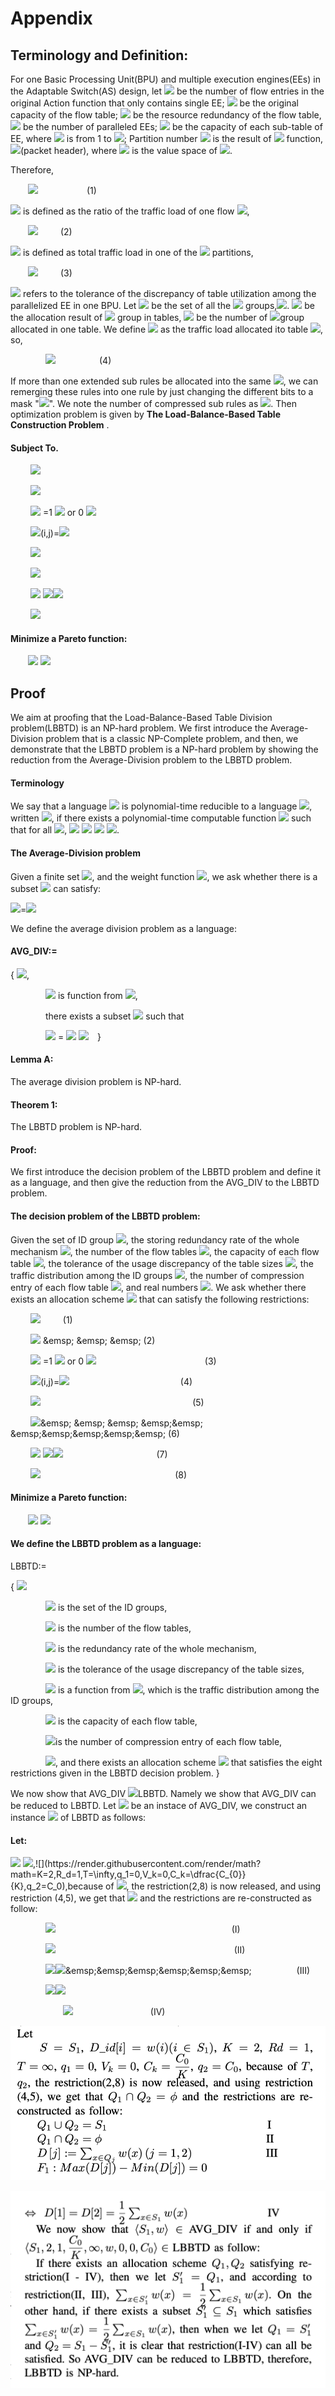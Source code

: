 # Appendix

## Terminology and Definition:



For one Basic Processing Unit(BPU) and multiple execution engines(EEs) in the Adaptable Switch(AS) design, let ![](https://render.githubusercontent.com/render/math?math=N_0) be the number of flow entries in the original Action function that only contains single EE; ![](https://render.githubusercontent.com/render/math?math=C_0) be the original capacity of the flow table; ![](https://render.githubusercontent.com/render/math?math=R_d) be the resource redundancy of the flow table, ![](https://render.githubusercontent.com/render/math?math=K) be the number of paralleled EEs; ![](https://render.githubusercontent.com/render/math?math=C_k) be the capacity of each sub-table of EE, where ![](https://render.githubusercontent.com/render/math?math=k) is from 1 to ![](https://render.githubusercontent.com/render/math?math=K); Partition number ![](https://render.githubusercontent.com/render/math?math=ID) is the result of  ![](https://render.githubusercontent.com/render/math?math=HASH()) function, ![](https://render.githubusercontent.com/render/math?math=J=HASH)(packet header), where ![](https://render.githubusercontent.com/render/math?math=j) is the value space of ![](https://render.githubusercontent.com/render/math?math=ID).

<!---
-->
Therefore, 

&emsp;&emsp;![](https://render.githubusercontent.com/render/math?math=N\leq\sum^{K}_{k=1}C_k\leq{C_0}\cdot{R_d} ) &emsp;&emsp;&emsp;&emsp;&emsp; (1)

![](https://render.githubusercontent.com/render/math?math=D\_flow[i]) is defined as the ratio of the traffic load of one flow ![](https://render.githubusercontent.com/render/math?math=i),

&emsp;&emsp;![](https://render.githubusercontent.com/render/math?math=\sum^{N}_{i=1}D\_flow[i]=1,i\in{[1,N]} ) &emsp;&emsp; (2)

![](https://render.githubusercontent.com/render/math?math=D\_id[j]) is defined as total traffic load in one of the ![](https://render.githubusercontent.com/render/math?math=ID) partitions,

&emsp;&emsp;![](https://render.githubusercontent.com/render/math?math=D\_id[j]=\sum^{}_{flow[i]\in{j}}D\_flow[i] ) &emsp;&emsp; (3)

![](https://render.githubusercontent.com/render/math?math=T) refers to the tolerance of the discrepancy of table utilization among the parallelized EE in one BPU. Let ![](https://render.githubusercontent.com/render/math?math=S) be the set of all the ![](https://render.githubusercontent.com/render/math?math=ID) groups,![](https://render.githubusercontent.com/render/math?math=S=\{1,2,...,2^P\}). ![](https://render.githubusercontent.com/render/math?math=Q_k) be the allocation result of ![](https://render.githubusercontent.com/render/math?math=ID) group in tables, ![](https://render.githubusercontent.com/render/math?math=Q_k\subseteq{S},\cup{Q_k}=S,|Q_k|) be the number of ![](https://render.githubusercontent.com/render/math?math=ID)group allocated in one table. We define ![](https://render.githubusercontent.com/render/math?math=D[k]) as the traffic load allocated ito table ![](https://render.githubusercontent.com/render/math?math=k), so, 

&emsp;&emsp;&emsp;&emsp;![](https://render.githubusercontent.com/render/math?math=D[k]=\sum^{}_{j\in{Q_k}}D\_id[j])&emsp;&emsp;&emsp;&emsp;&emsp;(4)

If more than one extended sub rules be allocated into the same ![](https://render.githubusercontent.com/render/math?math=Q_k), we can remerging these rules into one rule by just changing the different bits to a mask "![](https://render.githubusercontent.com/render/math?math=\ast)". We note the number of compressed sub rules as ![](https://render.githubusercontent.com/render/math?math=V_k). Then optimization problem is given by **The Load-Balance-Based Table Construction Problem** .

#### Subject To.

&emsp;&emsp; ![](https://render.githubusercontent.com/render/math?math=Q_k\subseteq{S},k\in[1,k],\cup{Q_k}=S,N\leq\sum^{K}_{k=1}C_k\leq{C_0}\cdot{R_d})
 
&emsp;&emsp; ![](https://render.githubusercontent.com/render/math?math=||\dfrac{Q_i}{C_{ki}}|-|\dfrac{Q_j}{C_{kj}}||\cdot{100percent\leq{T}}(i,j,ki,kj\in[1,k]))
 
&emsp;&emsp; ![](https://render.githubusercontent.com/render/math?math=BOOL(i,j)) =1 ![](https://render.githubusercontent.com/render/math?math=j\in{Q_i}) or 0 ![](https://render.githubusercontent.com/render/math?math=j\notin{Q_i})
  
&emsp;&emsp; ![](https://render.githubusercontent.com/render/math?math=G\left[j\right]=\sum^{k}_{i=1}BOOL)(i,j)=![](https://render.githubusercontent.com/render/math?math=1(j\in{S}))
   
&emsp;&emsp; ![](https://render.githubusercontent.com/render/math?math=\sum_{j\in{S}}G\left[i\right]=2^{P}(j\in{S}))
   
&emsp;&emsp; ![](https://render.githubusercontent.com/render/math?math=D[k]=\sum_{j\in{Q_k}}D_{-}id[i](k=1,\ldots,K))
   
&emsp;&emsp; ![](https://render.githubusercontent.com/render/math?math=F_1k]=MAX(D[k])) ![](https://render.githubusercontent.com/render/math?math=-MlN(D[k]))![](https://render.githubusercontent.com/render/math?math=\leq{q_1})

&emsp;&emsp; ![](https://render.githubusercontent.com/render/math?math=F_2[k]=C_0-\sum^{K}_{k=1}V_k\leq{q_2})

#### Minimize a Pareto function:

&emsp;&emsp;![](https://render.githubusercontent.com/render/math?math=F[k]=(F_1[k],F_2[k])) ![](https://render.githubusercontent.com/render/math?math=k\in[1,K])
   


## Proof
We aim at proofing that the Load-Balance-Based Table Division problem(LBBTD) is an NP-hard problem. We first introduce the Average-Division problem that is a classic NP-Complete problem, and then, we demonstrate that the LBBTD problem is a NP-hard problem by showing the reduction from the Average-Division problem to the LBBTD problem.

####  Terminology 



We say that a language ![](https://render.githubusercontent.com/render/math?math=L_1) is polynomial-time reducible to a language ![](https://render.githubusercontent.com/render/math?math=L_2), written ![](https://render.githubusercontent.com/render/math?math=L_1\leq_p{L_2}), if there exists a polynomial-time computable function ![](https://render.githubusercontent.com/render/math?math=f:\{0,1\}^*\rightarrow\{0,1\}^*) such that for all ![](https://render.githubusercontent.com/render/math?math=x\in\left\{0,1\right\}^{\ast}), ![](https://render.githubusercontent.com/render/math?math=x\in{L}_{1}) ![](https://render.githubusercontent.com/render/math?math=\Leftrightarrow{f})  ![](https://render.githubusercontent.com/render/math?math=(x)) ![](https://render.githubusercontent.com/render/math?math=\in{L}_{2}).

#### The Average-Division problem

Given a finite set ![](https://render.githubusercontent.com/render/math?math=S={1,2,\ldots,n}), and the weight function ![](https://render.githubusercontent.com/render/math?math=w:S\rightarrow\mathbb{Z}), we ask whether there is a subset ![](https://render.githubusercontent.com/render/math?math=S'\subseteq{S}) can satisfy:

![](https://render.githubusercontent.com/render/math?math=\sum_{X\in{S'}}w(x))=![](https://render.githubusercontent.com/render/math?math=\dfrac{1}{2}\sum_{X\in{S}}w(x))

We define the average division problem as a language:

#### AVG_DIV:=

{ ![](https://render.githubusercontent.com/render/math?math=\langle{S,w}\rangle:S\subset\mathbb{N}),

&emsp;&emsp;&emsp;&emsp;![](https://render.githubusercontent.com/render/math?math=w) is function from ![](https://render.githubusercontent.com/render/math?math=\mathbb{N}\rightarrow\mathbb{Z}),

&emsp;&emsp;&emsp;&emsp;there exists a subset ![](https://render.githubusercontent.com/render/math?math=S'\subseteq{S}) such that 


&emsp;&emsp;&emsp;&emsp;![](https://render.githubusercontent.com/render/math?math=\sum_{X\in{S'}}w(x)) = ![](https://render.githubusercontent.com/render/math?math=\dfrac{1}{2}\sum_{X\in{S}}) ![](https://render.githubusercontent.com/render/math?math=w(x))&emsp;}

#### Lemma A:

The average division problem is NP-hard.

#### Theorem 1:

The LBBTD problem is NP-hard.

#### Proof:

We first introduce the decision problem of the LBBTD problem and define it as a language, and then give the reduction from the AVG_DIV to the LBBTD problem.

#### The decision problem of the LBBTD problem:


Given the set of ID group ![](https://render.githubusercontent.com/render/math?math=S=\{1,2,\ldots,n\}), the storing redundancy rate of the whole mechanism ![](https://render.githubusercontent.com/render/math?math=R_d), the number of the flow tables ![](https://render.githubusercontent.com/render/math?math=K), the capacity of each flow table ![](https://render.githubusercontent.com/render/math?math=C_k), the tolerance of the usage discrepancy of the table sizes ![](https://render.githubusercontent.com/render/math?math=T), the traffic distribution among the ID groups ![](https://render.githubusercontent.com/render/math?math=D\_id[j],j\in{S}), the number of compression entry of each flow table ![](https://render.githubusercontent.com/render/math?math=V_k), and real numbers ![](https://render.githubusercontent.com/render/math?math=q_1,q_2). We ask whether there exists an allocation scheme ![](https://render.githubusercontent.com/render/math?math=\{Q_i\}^{K}_{i=1})  that can satisfy the following restrictions:

&emsp;&emsp; ![](https://render.githubusercontent.com/render/math?math=Q_k\subseteq{S},k\in[1,k],\cup{Q_k}=S,N\leq\sum^{K}_{k=1}C_k\leq{C_0}\cdot{R_d}) &emsp;&emsp; (1)
 
&emsp;&emsp; ![](https://render.githubusercontent.com/render/math?math=||\dfrac{Q_i}{C_{ki}}|-|\dfrac{Q_j}{C_{kj}}||\cdot{100percent\leq{T}}(i,j,ki,kj\in[1,k])) &emsp; &emsp; &emsp; (2)
 
&emsp;&emsp; ![](https://render.githubusercontent.com/render/math?math=BOOL(i,j)) =1 ![](https://render.githubusercontent.com/render/math?math=j\in{Q_i}) or 0 ![](https://render.githubusercontent.com/render/math?math=j\notin{Q_i}) &emsp; &emsp; &emsp; &emsp;&emsp;&emsp;&emsp;&emsp;&emsp;&emsp;&emsp; (3)
  
&emsp;&emsp; ![](https://render.githubusercontent.com/render/math?math=G\left[j\right]=\sum^{k}_{i=1}BOOL)(i,j)=![](https://render.githubusercontent.com/render/math?math=1(j\in{S})) &emsp; &emsp; &emsp; &emsp;&emsp; &emsp;&emsp;&emsp;&emsp;&emsp;&emsp; (4)
   
&emsp;&emsp; ![](https://render.githubusercontent.com/render/math?math=\sum_{j\in{S}}G\left[i\right]=2^{P}(j\in{S})) &emsp; &emsp; &emsp; &emsp; &emsp; &emsp; &emsp;&emsp; &emsp; &emsp; &emsp;&emsp; &emsp;&emsp; (5)
   
&emsp;&emsp; ![](https://render.githubusercontent.com/render/math?math=D[k]=\sum_{j\in{Q_k}}D_{-}id[i](k=1,\ldots,K))&emsp; &emsp; &emsp; &emsp;&emsp; &emsp;&emsp;&emsp;&emsp;&emsp; (6)
   
&emsp;&emsp; ![](https://render.githubusercontent.com/render/math?math=F_1k]=MAX(D[k])) ![](https://render.githubusercontent.com/render/math?math=-MlN(D[k]))![](https://render.githubusercontent.com/render/math?math=\leq{q_1})&emsp; &emsp; &emsp; &emsp;&emsp; &emsp; &emsp;&emsp;&emsp; (7)

&emsp;&emsp; ![](https://render.githubusercontent.com/render/math?math=F_2[k]=C_0-\sum^{K}_{k=1}V_k\leq{q_2})  &emsp; &emsp; &emsp; &emsp; &emsp;&emsp; &emsp; &emsp; &emsp; &emsp; &emsp; &emsp; (8)

#### Minimize a Pareto function:

&emsp;&emsp;![](https://render.githubusercontent.com/render/math?math=F[k]=(F_1[k],F_2[k])) ![](https://render.githubusercontent.com/render/math?math=k\in[1,K])

#### We define the LBBTD problem as a language:

LBBTD:=

{ ![](https://render.githubusercontent.com/render/math?math=\langle{S,K,R_d,C_k,T,D\_id,V_k,q_1,q_2}\rangle:)

&emsp;&emsp;&emsp;&emsp;![](https://render.githubusercontent.com/render/math?math=S=\{1,2,\ldots,n\}) is the set of the ID groups,

&emsp;&emsp;&emsp;&emsp;![](https://render.githubusercontent.com/render/math?math=K\in\mathbb{N}) is the number of the flow tables,

&emsp;&emsp;&emsp;&emsp;![](https://render.githubusercontent.com/render/math?math=R_d) is the redundancy rate of the whole mechanism, 

&emsp;&emsp;&emsp;&emsp;![](https://render.githubusercontent.com/render/math?math=T) is the tolerance of the usage discrepancy of the table sizes,

&emsp;&emsp;&emsp;&emsp;![](https://render.githubusercontent.com/render/math?math=$D\_id) is a function from ![](https://render.githubusercontent.com/render/math?math=S\rightarrow\mathbb{R}), which is the traffic distribution among the ID groups,

&emsp;&emsp;&emsp;&emsp;![](https://render.githubusercontent.com/render/math?math=C_k) is the capacity of each flow table,

&emsp;&emsp;&emsp;&emsp;![](https://render.githubusercontent.com/render/math?math=V_k)is the number of compression entry of each flow table,

&emsp;&emsp;&emsp;&emsp;![](https://render.githubusercontent.com/render/math?math=q_1,q_2\in\mathbb{R}), and there exists an allocation scheme  ![](https://render.githubusercontent.com/render/math?math=\{Q_i\}^{K}_{i=1})  that satisfies the eight restrictions given in the LBBTD decision problem. }

We now show that AVG_DIV ![](https://render.githubusercontent.com/render/math?math=\leq_p)LBBTD. Namely we show that AVG\_DIV can be reduced to LBBTD. Let ![](https://render.githubusercontent.com/render/math?math=\langle{S_1,w}\rangle)  be an instace of AVG_DIV, we construct an instance ![](https://render.githubusercontent.com/render/math?math=\langle{S,K,R_d,C_k,T,D\_id,V_k,q_1,q_2}\rangle) of LBBTD as follows:

#### Let:

![](https://render.githubusercontent.com/render/math?math=S=S_1,D\_id[i]=w(i)) ![](https://render.githubusercontent.com/render/math?math=(i\in{S_1})),![](https://render.githubusercontent.com/render/math?math=K=2,R_d=1,T=\infty,q_1=0,V_k=0,C_k=\dfrac{C_{0}}{K},q_2=C_0),because of ![](https://render.githubusercontent.com/render/math?math=T,q_2), the restriction(2,8) is now released, and using restriction (4,5), we get that ![](https://render.githubusercontent.com/render/math?math=Q_1\cap{Q_2}=\phi) and the restrictions are re-constructed as follow:

&emsp;&emsp;&emsp;&emsp;![](https://render.githubusercontent.com/render/math?math=Q_1\cup{Q_2}=S_1)&emsp; &emsp; &emsp; &emsp;&emsp;&emsp;&emsp;&emsp;&emsp;&emsp;&emsp;&emsp;&emsp;&emsp;&emsp;&emsp;&emsp;&emsp;&emsp; (I)

&emsp;&emsp;&emsp;&emsp;![](https://render.githubusercontent.com/render/math?math=Q_1\cap{Q_2}=\phi)&emsp; &emsp; &emsp; &emsp;&emsp;&emsp;&emsp;&emsp;&emsp;&emsp;&emsp;&emsp;&emsp;&emsp;&emsp;&emsp;&emsp;&emsp; &emsp; (II)

&emsp;&emsp;&emsp;&emsp;![](https://render.githubusercontent.com/render/math?math=D[j]:=\sum_{x\in{Q_j}}w(x))![](https://render.githubusercontent.com/render/math?math=(j=1,2))&emsp;&emsp;&emsp;&emsp;&emsp;&emsp;&emsp; &emsp; &emsp; &emsp;  (III)

&emsp;&emsp;&emsp;&emsp;![](https://render.githubusercontent.com/render/math?math=F_1:Max(D[j]))![](https://render.githubusercontent.com/render/math?math=-Min(D[j])=0)&emsp;&emsp; &emsp; &emsp;&emsp;&emsp;&emsp; &emsp; &emsp; &emsp; 

&emsp;&emsp;&emsp;&emsp;&emsp;&emsp;![](https://render.githubusercontent.com/render/math?math=\Leftrightarrow{D}[1]=D[2]=\dfrac{1}{2}\sum_{x\in{S_1}}w(x))&emsp;&emsp;&emsp;&emsp; &emsp;&emsp; &emsp;&emsp; (IV)

![image](https://github.com/Adaptable-Switch/AS_test/blob/master/figs/IMG_5839.PNG)

![image](https://github.com/Adaptable-Switch/AS_test/blob/master/figs/IMG_5840.PNG)
